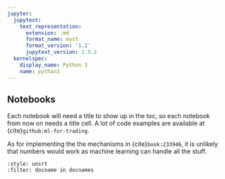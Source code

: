 ```yaml
---
jupyter:
  jupytext:
    text_representation:
      extension: .md
      format_name: myst
      format_version: '1.2'
      jupytext_version: 1.5.2
  kernelspec:
    display_name: Python 3
    name: python3
---
```


## Notebooks

Each notebook will need a title to show up in the toc, so each notebook from now on needs a title cell. A lot of code examples are available at {cite}`github:ml-for-trading`.

As for implementing the the mechanisms in {cite}`book:233946`, it is unlikely that numbers would work as machine learning can handle all the stuff.

```{bibliography} ../../docs/_bibliography/references.bib
:style: unsrt
:filter: docname in docnames
```
